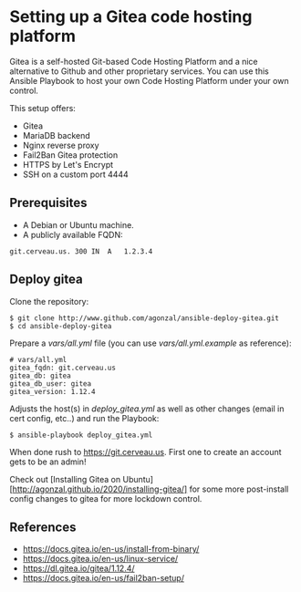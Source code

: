 # Setting up a Gitea code hosting platform

Gitea is a self-hosted Git-based Code Hosting Platform and a nice alternative to Github and other proprietary services. You can use this Ansible Playbook to host your own Code Hosting Platform under your own control.

This setup offers:

* Gitea
* MariaDB backend
* Nginx reverse proxy
* Fail2Ban Gitea protection
* HTTPS by Let's Encrypt
* SSH on a custom port 4444

## Prerequisites

* A Debian or Ubuntu machine.
* A publicly available FQDN:

```
git.cerveau.us.	300	IN	A	1.2.3.4
```

## Deploy gitea

Clone the repository:

```
$ git clone http://www.github.com/agonzal/ansible-deploy-gitea.git
$ cd ansible-deploy-gitea
```

Prepare a *vars/all.yml* file (you can use *vars/all.yml.example* as reference):

```
# vars/all.yml
gitea_fqdn: git.cerveau.us
gitea_db: gitea
gitea_db_user: gitea
gitea_version: 1.12.4
```

Adjusts the host(s) in *deploy_gitea.yml* as well as other changes (email in cert config, etc..) and run the Playbook:

```
$ ansible-playbook deploy_gitea.yml
```

When done rush to https://git.cerveau.us. First one to create an account gets to be an admin!

Check out [Installing Gitea on Ubuntu][http://agonzal.github.io/2020/installing-gitea/] for some more post-install config changes to gitea for more lockdown control.

References
----------
* https://docs.gitea.io/en-us/install-from-binary/
* https://docs.gitea.io/en-us/linux-service/
* https://dl.gitea.io/gitea/1.12.4/
* https://docs.gitea.io/en-us/fail2ban-setup/
